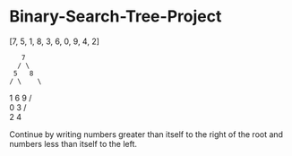 # Binary-Search-Tree-Project

[7, 5, 1, 8, 3, 6, 0, 9, 4, 2]

       7
      / \
     5   8
    / \    \
   1   6    9
  / \
 0   3
    / \
   2    4
   
Continue by writing numbers greater than itself to the right of the root and numbers less than itself to the left.
